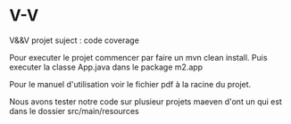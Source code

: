 # V-V
V&&V projet suject : code coverage

Pour executer le projet commencer par faire un mvn clean install.
Puis executer la classe App.java dans le package m2.app

Pour le manuel d'utilisation voir le fichier pdf à la racine du projet.

Nous avons tester notre code sur plusieur projets maeven d'ont un qui est dans le dossier src/main/resources


